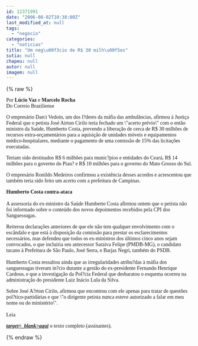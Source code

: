```yaml
---
id: 12371991
date: "2006-08-02T10:38:00Z"
last_modified_at: null
tags:
  - "negocio"
categories:
  - "noticias"
title: "Um neg\u00f3cio de R$ 30 milh\u00f5es"
sutia: null
chapeu: null
autor: null
imagem: null
---
```

{% raw %}
<p><FONT face=Verdana></p>
<p><P>Por <STRONG>Lúcio Vaz</STRONG> e <STRONG>Marcelo Rocha</STRONG><BR>Do Correio Braziliense</P></FONT></p>
<p><P><FONT face=Verdana>O empresário Darci Vedoin, um dos l?deres da máfia das ambulâncias, afirmou à Justiça Federal que o petista José Airton Cirilo teria fechado um \"acerto prévio\" com o então ministro da Saúde, Humberto Costa, prevendo a liberação de cerca de R$ 30 milhões de recursos extra-orçamentários para a aquisição de unidades móveis e equipamentos médico-hospitalares, mediante o pagamento de uma comissão de 15% das licitações executadas. </FONT></P></p>
<p><P><FONT face=Verdana>Teriam sido destinados R$ 6 milhões para munic?pios e entidades do Ceará, R$ 14 milhões para o governo do Piau? e R$ 10 milhões para o governo do Mato Grosso do Sul. </FONT></P></p>
<p><P><FONT face=Verdana>O empresário Ronildo Medeiros confirmou a existência desses acordos e acrescentou que também teria sido feito um acerto com a prefeitura de Campinas. </FONT></P></p>
<p><P><FONT face=Verdana><STRONG>Humberto Costa contra-ataca<BR></STRONG><BR>A assessoria do ex-ministro da Saúde Humberto Costa afirmou ontem que o petista não foi informado sobre o conteúdo dos novos depoimentos recebidos pela CPI dos Sanguessugas. </FONT></P></p>
<p><P><FONT face=Verdana>Reiterou declarações anteriores de que ele não tem qualquer envolvimento com o escândalo e que está à disposição da comissão para prestar os esclarecimentos necessários, mas defendeu que todos os ex-ministros dos últimos cinco anos sejam convocados, o que incluiria seu antecessor Saraiva Felipe (PMDB-MG), o candidato tucano à Prefeitura de São Paulo, José Serra, e Barjas Negri, também do PSDB. <BR><BR>Humberto Costa ressaltou ainda que as irregularidades atribu?das à máfia dos sanguessugas tiveram in?cio durante a gestão do ex-presidente Fernando Henrique Cardoso, e que a investigação da Pol?cia Federal que desbaratou o esquema ocorreu na administração do presidente Luiz Inácio Lula da Silva. </FONT></P></p>
<p><P><FONT face=Verdana>Sobre José A?rton Cirilo, afirmou que encontrou com ele apenas para tratar de questões pol?tico-partidárias e que \"o dirigente petista nunca esteve autorizado a falar em meu nome ou do ministério\". <BR></FONT><FONT face=Verdana><BR>Leia <STRONG><EM><A href=\"https://www.correioweb.com.br/\"</p>
<p> target=_blank>aqui</A></EM></STRONG> o texto completo (assinantes).</P></FONT> </p>
{% endraw %}